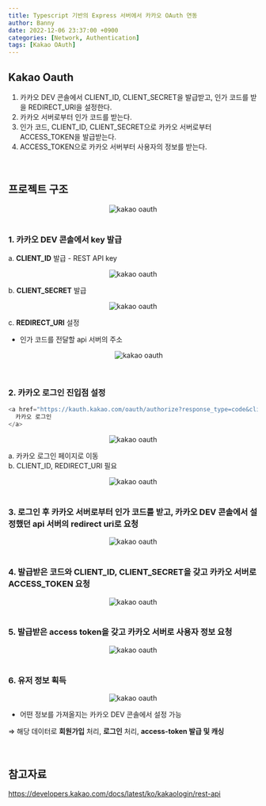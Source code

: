 ```yaml
---
title: Typescript 기반의 Express 서버에서 카카오 OAuth 연동
author: Banny
date: 2022-12-06 23:37:00 +0900
categories: [Network, Authentication]
tags: [Kakao OAuth]
---
```


## Kakao Oauth

1. 카카오 DEV 콘솔에서 CLIENT_ID, CLIENT_SECRET을 발급받고, 인가 코드를 받을 REDIRECT_URI을 설정한다.
2. 카카오 서버로부터 인가 코드를 받는다.
3. 인가 코드, CLIENT_ID, CLIENT_SECRET으로 카카오 서버로부터 ACCESS_TOKEN을 발급받는다.
4. ACCESS_TOKEN으로 카카오 서버부터 사용자의 정보를 받는다.

<br>

## 프로젝트 구조

<center>
<img alt="kakao oauth" src="https://user-images.githubusercontent.com/62047302/205941596-477975c0-2b7a-42a1-9d2d-1fb465f78026.png">
</center>

<br>

### 1. 카카오 DEV 콘솔에서 key 발급

a. **CLIENT_ID** 발급 - REST API key

   <center>
   <img alt="kakao oauth" src="https://user-images.githubusercontent.com/62047302/205941595-d07df4c2-1a21-41ff-b900-5c7a0dd6401e.png">
   </center>

b. **CLIENT_SECRET** 발급

   <center>
   <img alt="kakao oauth" src="https://user-images.githubusercontent.com/62047302/205941590-bd854721-27e0-44f3-8026-f2cff27dcf2d.png">
   </center>

c. **REDIRECT_URI** 설정

- 인가 코드를 전달할 api 서버의 주소

   <center>
   <img alt="kakao oauth" src="https://user-images.githubusercontent.com/62047302/205941589-a6a32dbf-2ea6-4186-9aa5-e61063065557.png">
   </center>

<br>

### 2. 카카오 로그인 진입점 설정

```js
<a href="https://kauth.kakao.com/oauth/authorize?response_type=code&client_id={Client_ID}&redirect_uri={Redirect_URI}">
  카카오 로그인
</a>
```

   <center>
   <img alt="kakao oauth" src="https://user-images.githubusercontent.com/62047302/205941588-ecbc866d-0091-437d-a7d3-d853cd505d47.png">
   </center>

a. 카카오 로그인 페이지로 이동<br>
b. CLIENT_ID, REDIRECT_URI 필요

<center>
<img alt="kakao oauth" src="https://user-images.githubusercontent.com/62047302/205944209-aef7d56e-12e5-4ad5-9f33-9dbe6371e899.png">
</center>

<br>

### 3. 로그인 후 카카오 서버로부터 **인가 코드**를 받고, 카카오 DEV 콘솔에서 설정했던 api 서버의 redirect uri로 요청

<center>
<img alt="kakao oauth" src="https://user-images.githubusercontent.com/62047302/205941584-f48daf12-186a-43d1-9267-1be752c1969d.png">
</center>

<br>

### 4. 발급받은 코드와 CLIENT_ID, CLIENT_SECRET을 갖고 카카오 서버로 **ACCESS_TOKEN 요청**

<center>
<img alt="kakao oauth" src="https://user-images.githubusercontent.com/62047302/205941572-22f84e9e-d106-4ec1-91a7-2010749eb07c.png">
</center>

<br>

### 5. 발급받은 access token을 갖고 카카오 서버로 사용자 정보 요청

<center>
<img alt="kakao oauth" src="https://user-images.githubusercontent.com/62047302/205941568-9124379f-0337-4d75-9255-ead10323598c.png">
</center>

<br>

### 6. 유저 정보 획득

<center>
<img alt="kakao oauth" src="https://user-images.githubusercontent.com/62047302/205941550-f588a6b4-be87-4f51-aa0c-b1c0d3f923e2.png">
</center>

- 어떤 정보를 가져올지는 카카오 DEV 콘솔에서 설정 가능

⇒ 해당 데이터로 **회원가입** 처리, **로그인** 처리, **access-token 발급 및 캐싱**

<br>

## 참고자료

https://developers.kakao.com/docs/latest/ko/kakaologin/rest-api

<br>
